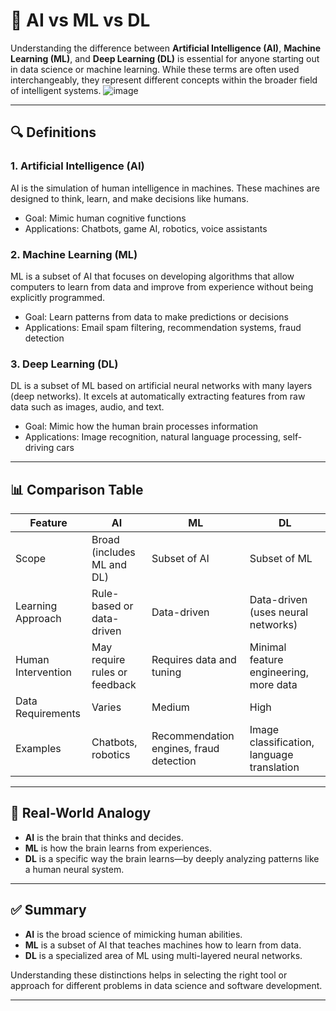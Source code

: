 

# 🤖 AI vs ML vs DL

Understanding the difference between **Artificial Intelligence (AI)**, **Machine Learning (ML)**, and **Deep Learning (DL)** is essential for anyone starting out in data science or machine learning. While these terms are often used interchangeably, they represent different concepts within the broader field of intelligent systems.
![image](https://github.com/user-attachments/assets/71971bf9-dbe4-43f8-aa55-1f66bca90760)

---

## 🔍 Definitions

### 1. **Artificial Intelligence (AI)**

AI is the simulation of human intelligence in machines. These machines are designed to think, learn, and make decisions like humans.

* Goal: Mimic human cognitive functions
* Applications: Chatbots, game AI, robotics, voice assistants

### 2. **Machine Learning (ML)**

ML is a subset of AI that focuses on developing algorithms that allow computers to learn from data and improve from experience without being explicitly programmed.

* Goal: Learn patterns from data to make predictions or decisions
* Applications: Email spam filtering, recommendation systems, fraud detection

### 3. **Deep Learning (DL)**

DL is a subset of ML based on artificial neural networks with many layers (deep networks). It excels at automatically extracting features from raw data such as images, audio, and text.

* Goal: Mimic how the human brain processes information
* Applications: Image recognition, natural language processing, self-driving cars

---

## 📊 Comparison Table

| Feature            | AI                            | ML                                      | DL                                         |
| ------------------ | ----------------------------- | --------------------------------------- | ------------------------------------------ |
| Scope              | Broad (includes ML and DL)    | Subset of AI                            | Subset of ML                               |
| Learning Approach  | Rule-based or data-driven     | Data-driven                             | Data-driven (uses neural networks)         |
| Human Intervention | May require rules or feedback | Requires data and tuning                | Minimal feature engineering, more data     |
| Data Requirements  | Varies                        | Medium                                  | High                                       |
| Examples           | Chatbots, robotics            | Recommendation engines, fraud detection | Image classification, language translation |

---

## 🧠 Real-World Analogy

* **AI** is the brain that thinks and decides.
* **ML** is how the brain learns from experiences.
* **DL** is a specific way the brain learns—by deeply analyzing patterns like a human neural system.

---




## ✅ Summary

* **AI** is the broad science of mimicking human abilities.
* **ML** is a subset of AI that teaches machines how to learn from data.
* **DL** is a specialized area of ML using multi-layered neural networks.

Understanding these distinctions helps in selecting the right tool or approach for different problems in data science and software development.

---


